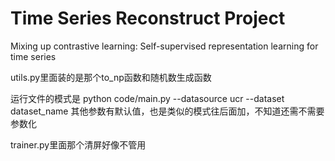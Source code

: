 # Time Series Reconstruct Project
Mixing up contrastive learning: Self-supervised representation learning for time series

utils.py里面装的是那个to_np函数和随机数生成函数

运行文件的模式是 python code/main.py --datasource ucr --dataset dataset_name 其他参数有默认值，也是类似的模式往后面加，不知道还需不需要参数化

trainer.py里面那个清屏好像不管用

